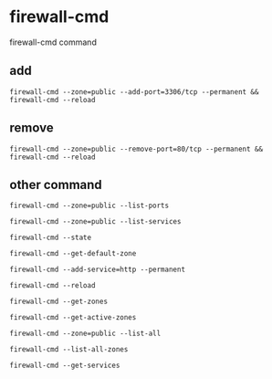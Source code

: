# firewall-cmd
firewall-cmd command

## add

````
firewall-cmd --zone=public --add-port=3306/tcp --permanent && firewall-cmd --reload
````

## remove

````
firewall-cmd --zone=public --remove-port=80/tcp --permanent && firewall-cmd --reload
````

## other command

````
firewall-cmd --zone=public --list-ports

firewall-cmd --zone=public --list-services

firewall-cmd --state

firewall-cmd --get-default-zone

firewall-cmd --add-service=http --permanent

firewall-cmd --reload

firewall-cmd --get-zones

firewall-cmd --get-active-zones

firewall-cmd --zone=public --list-all

firewall-cmd --list-all-zones

firewall-cmd --get-services
````
